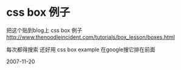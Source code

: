 # css box 例子

把这个贴到blog上 css box 例子
http://www.thenoodleincident.com/tutorials/box_lesson/boxes.html

每次都得搜索 还好用 css box example 在google搜它排在前面

2007-11-20